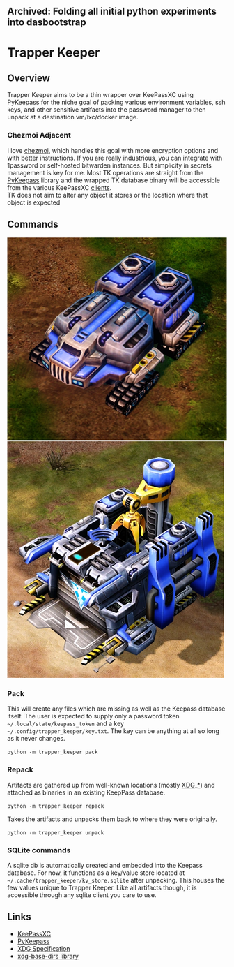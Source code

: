 ## Archived:  Folding all initial python experiments into dasbootstrap

# Trapper Keeper
## Overview
Trapper Keeper aims to be a thin wrapper over KeePassXC using PyKeepass for the niche goal of packing various
environment variables, ssh keys, and other sensitive artifacts into the password manager to then unpack at a 
destination vm/lxc/docker image.     

### Chezmoi Adjacent
I love [chezmoi](https://www.chezmoi.io), which handles this goal with more encryption options and with better 
instructions.  If you are really industrious, you can integrate with 1password or self-hosted bitwarden instances.
But simplicity in secrets management is key for me. Most TK operations are straight from the [PyKeepass](https://pykeepass.readthedocs.io/en/latest/) 
library and the wrapped TK database binary will be accessible from the various KeePassXC [clients](https://github.com/lgg/awesome-keepass).  
TK does not aim to alter any object it stores or the location where that object is expected

## Commands

![Allied MCV](./img/RA3_Allied_MCV_land.webp)
![Allied Construction Yard](./img/Allied_Conyard.webp)

### Pack

This will create any files which are missing as well as the Keepass database itself.  The user is expected to supply
only a password token `~/.local/state/keepass_token` and a key `~/.config/trapper_keeper/key.txt`.  The key can be 
anything at all so long as it never changes.

```shell
python -m trapper_keeper pack
```

### Repack

Artifacts are gathered up from well-known locations (mostly [XDG_*](https://specifications.freedesktop.org/basedir-spec/basedir-spec-latest.html)) 
and attached as binaries in an existing KeepPass database.

```shell
python -m trapper_keeper repack
```

Takes the artifacts and unpacks them back to where they were originally.

```shell
python -m trapper_keeper unpack
```

### SQLite commands

A sqlite db is automatically created and embedded into the Keepass database.  For now, it functions as a key/value
store located at `~/.cache/trapper_keeper/kv_store.sqlite` after unpacking. This houses the few values unique 
to Trapper Keeper.  Like all artifacts though, it is accessible through any sqlite client you care to use.

## Links
* [KeePassXC](https://keepassxc.org)
* [PyKeepass](https://pykeepass.readthedocs.io/en/latest/)
* [XDG Specification](https://specifications.freedesktop.org/basedir-spec/basedir-spec-latest.html)
* [xdg-base-dirs library](https://github.com/srstevenson/xdg-base-dirs)
